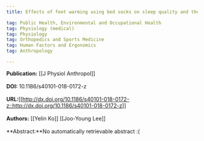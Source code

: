 ```yaml
---
title: Effects of feet warming using bed socks on sleep quality and thermoregulatory responses in a cool environment

tag: Public Health, Environmental and Occupational Health 
tag: Physiology (medical) 
tag: Physiology 
tag: Orthopedics and Sports Medicine 
tag: Human Factors and Ergonomics 
tag: Anthropology

---
```


**Publication:** [[J Physiol Anthropol]]<br><br>**DOI:** 10.1186/s40101-018-0172-z                                        
<br>**URL:**[[http://dx.doi.org/10.1186/s40101-018-0172-z::http://dx.doi.org/10.1186/s40101-018-0172-z]]<br><br>**Authors:** [[Yelin Ko]] [[Joo-Young Lee]] <br><br>**Abstract:**No automatically retrievable abstract :(

